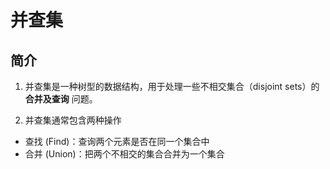 # 并查集

## 简介

1. 并查集是一种树型的数据结构，用于处理一些不相交集合（disjoint sets）的 **合并及查询** 问题。

2. 并查集通常包含两种操作

- 查找 (Find)：查询两个元素是否在同一个集合中
- 合并 (Union)：把两个不相交的集合合并为一个集合

